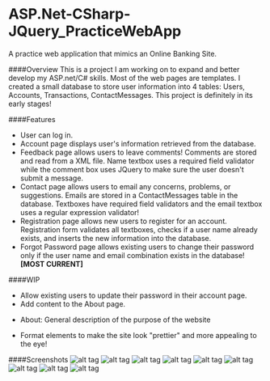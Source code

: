 # ASP.Net-CSharp-JQuery_PracticeWebApp
A practice web application that mimics an Online Banking Site.

####Overview
This is a project I am working on to expand and better develop my ASP.net/C# skills. Most of the web pages are templates. I created a small
 database to store user information into 4 tables: Users, Accounts, Transactions, ContactMessages. This project is 
 definitely in its early stages! 

####Features
* User can log in.
* Account page displays user's information retrieved from the database.
* Feedback page allows users to leave comments! Comments are stored and read from a XML file. Name textbox uses a required field validator while the comment box uses JQuery to make sure the user doesn't submit a message.
* Contact page allows users to email any concerns, problems, or suggestions. Emails are stored in a ContactMessages table in the database. Textboxes have required field validators and the email textbox uses a regular expression validator!
* Registration page allows new users to register for an account. Registration form validates all textboxes, checks if a user name already exists, and inserts the new information into the database. 
* Forgot Password page allows existing users to change their password only if the user name and email combination exists in the database! **[MOST CURRENT]**
 
####WIP
 * Allow existing users to update their password in their account page.
 * Add content to the About page.
  - About: General description of the purpose of the website
* Format elements to make the site look "prettier" and more appealing to the eye!
  
####Screenshots
![alt tag](https://lh3.googleusercontent.com/lt6wXkHoQsCPV2FzVZlDjo1u95xUpEcB0nMElG1HJeI=w863-h934-no)
![alt tag](https://lh3.googleusercontent.com/a9218scPcidHBrSWTBVU0vPTiCp5sFu6zRuSj4HPG9k=w863-h934-no)
![alt tag](https://lh3.googleusercontent.com/cpMSyKO5iyR0Xc9OnuwQeBvtuJkRFxuco0H4YLRJKWU=w863-h934-no)
![alt tag](https://lh3.googleusercontent.com/YbH6Gc2QpJA06GAdmD-gfTIW2IhKlq8OtjflLcA-Aps=w863-h934-no)
![alt tag](https://lh3.googleusercontent.com/xW1uIJhVbEl8Lh1wDI0phPuCyjrqxhfZUXBY4he-Zr8=w863-h934-no)
![alt tag](https://lh3.googleusercontent.com/wbMsWLcUBz89qbPV0p5sWpWlkjAbjU81ZVCbR5glsiE_aSPTSYe3e5VRMqb86Fn8TUKsuSOpOoW-Q73vX91oVRtOGisZ6MhKgUeWPNdNW-gkTunIk2VLlk85C_kYkXAOi2fLfF3vQFGFrsqm4-LPbOBOVi4edhoLRg4RW1jXgTvTXcRAN28uBM0QF8SXeS0jqqW-F76Ot3aV_Wk8HaK3I7eKacsME2i_gEGZ1xUzCuzwavkCf29ZJOpJFDNQNMjDfZaGBnofjGHKsG3xVxRlB73SrQ0JkPcrhLHtoZcXtVdfPiKuoEfhSp_xflzhRYy2Z-Dea7bNUNNqp2OsYP321u4OMMfbU8Hrf2WiBXtUKLCsLhkxGUWG-KfEsYUdH_BaoQZxzwz80-jjkVqHELjOPZgh_z_9aiNgEjj8aFlor-T749IgjC0AkVNx_NkJGxqEzA_7QTj-thKIDoe4WqLPekWLfhaLYBgZ4KOvhn2xL3FDwvqUR6G-fDTNtBOLAS8W1z7qWpEhge3MQSbUwOD6BjI=w882-h955-no)
![alt tag](https://lh3.googleusercontent.com/eFXrZreiOCA8fIcaPAw2XdpNHLOTBKW6p1kjyH4v9Ixf5S88dpp4VZjp6JKmmeQ77H41X-0aKF0lph6JKefAurQ84AY_NufKwb66Ot7KwxWChQi8Zz2Pp4KOB4S9fDVysaVC_gQMDnynBlBYP4iCzcDmtkfMHfrwgjbqebCew4vX7WmDUEZDU9fWwJIpDf9MSQROujaeZybsFLSoiwx9HlzM3GHUfwbLPkIvL4MzVK8g7Y7Mkr42iuBbirgGo0zlLBjCUurBPTFj_uEMVaYJz-KNJkM0JkFTA8qNVfAFkvHEOzSc6VVpk-rcvwk64Iiin4pY7uzALzGkuyO8N21pWz_cw3lndfSYHJlpGr7C0gdgD9YjJA8JrxFztttgeNcAOEo0ND9vWOCg8zJ0dNNXO0w5oGVm_BUNydoVvZWVrpgO9POOuK98sJxH-WxJiwygDub7WBS1j12u1_4nLvLxdYuh8x13HAwOkLiaeN7WD1jE8vzk4rKucYXcXGTwxjiN6vEnghsfJLHAgdVwb9znKrc=w882-h955-no)
![alt tag](https://lh3.googleusercontent.com/0r8Wf1ST1RWTQi8aW0ATTp1oj95WRvRgCQJz0fxT6uNSmjo5ul1AbXHYHLjWCha155bcDooUJYPyZmvqnqYqAkASLtE784d-b7GUYbYMOH2_oTXp2VIMi8KWceKCugPIkG6jlraM9MtRrjdvQsNtCqRPutKU63PeEORdTpTb4uBZusFn8XyNTpA1yHIr5SVGU7eDjvCRdWmLeKuPdijISLwhHAA_iFG7vIKMTm1k55Y9jFhiGg7-tSvvJ__ekX59HF2NyYcY-WnOtWZn0WyJcGxmf1O6vHHYfSc5L-UBnq3u-s3KMmJPJJVYf5fqZtlAoKca0pGcZTkrpxrkNFq9e0KDELFm8_IbAQ6-WsclDoaCaI0K9TVDcUAIGCK997RjKlbjZhk9twPaB2P-ZQ9U5ZeLxeQqfOqCHNQir4sppkCK2nedP2ZaAumOhBsvpT0WTBjMeJMiPZLJimveKZWfULICNV27sAE5JyyDOR96jWrqD4zyXCVlAxN4zmEY8P3RQe-X9L8X_hHcIp1uncnCD8w=w882-h955-no)
![alt tag](https://lh3.googleusercontent.com/Ioy1_5hmqOBR9P6fJxjgSGk4UQxvpMGTnJY5wMix8P0Lh6Wwztr3T3773CGLKgAk0P1DQluMOxb5SbOgOIDt7M3rXlvuzwmG64krHiLJs6Z-CMlQtF89ncidPFolmB9z0a3beeyZE3Ob4iCM5ShiohSys0sDt44FvhLwXEv70B-5xuhLyBRszh6OtFJXaKT256HrMwgQgAaydLggD51NemLQL4ba4UKjp-bOIlJhws-ZVdCUwloZsyrYWWEighpARoyALpuQDrCz84r2VZ47jfgUgrr7g4zMmpEDyUrcqFaTQ_Cfz0DoC3g0_ZIsorrZk_3YD_tu39t9SNd1w1Udu8eEHgcqv79kn0JU94C-oAO1zPvkEL-QT92zB8KnNy1PVefG1XQGKdQlW2cZjEd5_z7dd34VKy9jeSBwcyNZvzFk_ooDN3WtWX1XMV-pKrO7lWSjEVfmNDku2Fk9jcZoLSI8HxvZU5RKb4EfNaIhcrrGCGoFOPJ5KMLAXCTQMG5KIKm13BuUeEb7GgAhNa3lP8A=w882-h955-no)
